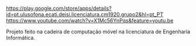 https://play.google.com/store/apps/details?id=pt.ulusofona.ecati.deisi.licenciatura.cm1920.grupo2&hl=pt_PT
https://www.youtube.com/watch?v=X1Mc56YnPqs&feature=youtu.be

Projeto feito na cadeira de computação móvel na licenciatura de Engenharia Informática.
